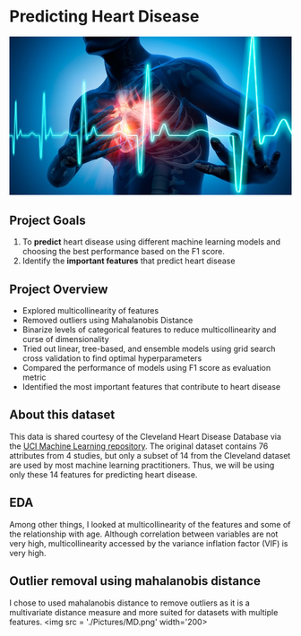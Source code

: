 # Predicting Heart Disease

<p align="center">
<img src = './Pictures/heart2.jpg'>
</p>

## **Project Goals** ##
1. To **predict** heart disease using different machine learning models and choosing the best performance based on the F1 score.
2. Identify the **important features** that predict heart disease

## **Project Overview** ##
* Explored multicollinearity of features 
* Removed outliers using Mahalanobis Distance
* Binarize levels of categorical features to reduce multicollinearity and curse of dimensionality
* Tried out linear, tree-based, and ensemble models using grid search cross validation to find optimal hyperparameters
* Compared the performance of models using F1 score as evaluation metric
* Identified the most important features that contribute to heart disease

## **About this dataset** ##
This data is shared courtesy of the Cleveland Heart Disease Database via the [UCI Machine Learning repository](https://archive.ics.uci.edu/ml/datasets/Heart+Disease). The original dataset contains 76 attributes from 4 studies, but only a subset of 14 from the Cleveland dataset are used by most machine learning practitioners. Thus, we will be using only these 14 features for predicting heart disease.

## **EDA** ##
Among other things, I looked at multicollinearity of the features and some of the relationship with age. Although correlation between variables are not very high, multicollinearity accessed by the variance inflation factor (VIF) is very high.



## **Outlier removal using mahalanobis distance** ##
I chose to used mahalanobis distance to remove outliers as it is a multivariate distance measure and more suited for datasets with multiple features.
<img src = './Pictures/MD.png' width='200>







